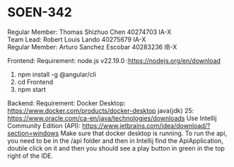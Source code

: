 # SOEN-342

Regular Member: Thomas Shizhuo Chen 40274703 IA-X <br>
Team Lead: Robert Louis Lando 40275679 IA-X <br>
Regular Member: Arturo Sanchez Escobar 40283236 IB-X

Frontend:
Requirement: node.js v22.19.0 :https://nodejs.org/en/download
1. npm install -g @angular/cli
2. cd Frontend
3. npm start

Backend:
Requirement: Docker Desktop: 
https://www.docker.com/products/docker-desktop
java(jdk) 25: https://www.oracle.com/ca-en/java/technologies/downloads
Use Intellij Community Edition (API): https://www.jetbrains.com/idea/download/?section=windows
Make sure that docker desktop is running.
To run the api, you need to be in the /api folder and then in Intellij find the ApiApplication, double click on it and then you should see a play button in green in the top right of the IDE.
